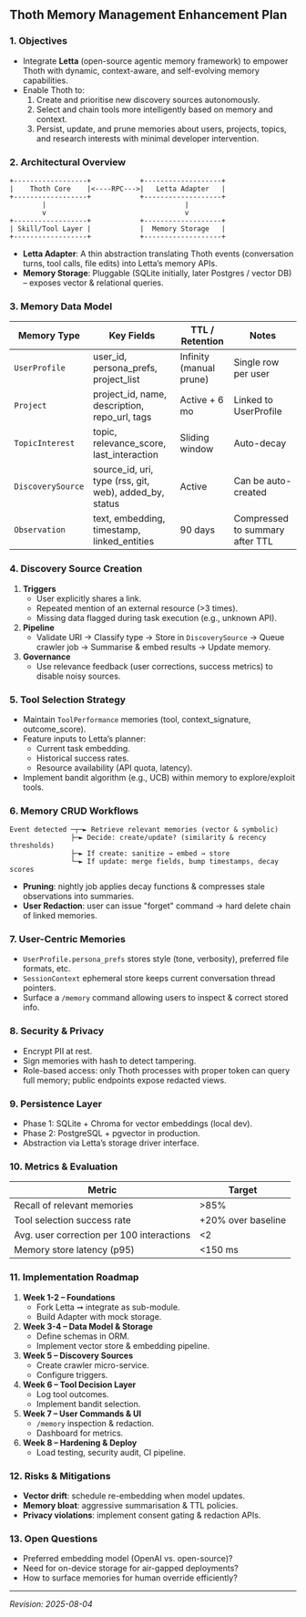 ## Thoth Memory Management Enhancement Plan

### 1. Objectives
- Integrate **Letta** (open-source agentic memory framework) to empower Thoth with dynamic, context-aware, and self-evolving memory capabilities.
- Enable Thoth to:
  1. Create and prioritise new discovery sources autonomously.
  2. Select and chain tools more intelligently based on memory and context.
  3. Persist, update, and prune memories about users, projects, topics, and research interests with minimal developer intervention.

### 2. Architectural Overview
```
+------------------+            +-------------------+
|    Thoth Core    |<----RPC--->|   Letta Adapter   |
+------------------+            +-------------------+
        |                                  |
        v                                  v
+------------------+            +-------------------+
| Skill/Tool Layer |            |  Memory Storage   |
+------------------+            +-------------------+
```
- **Letta Adapter**: A thin abstraction translating Thoth events (conversation turns, tool calls, file edits) into Letta’s memory APIs.
- **Memory Storage**: Pluggable (SQLite initially, later Postgres / vector DB) – exposes vector & relational queries.

### 3. Memory Data Model
| Memory Type | Key Fields | TTL / Retention | Notes |
|-------------|-----------|-----------------|-------|
| `UserProfile` | user_id, persona_prefs, project_list | Infinity (manual prune) | Single row per user |
| `Project` | project_id, name, description, repo_url, tags | Active + 6 mo | Linked to UserProfile |
| `TopicInterest` | topic, relevance_score, last_interaction | Sliding window | Auto-decay |
| `DiscoverySource` | source_id, uri, type (rss, git, web), added_by, status | Active | Can be auto-created |
| `Observation` | text, embedding, timestamp, linked_entities | 90 days | Compressed to summary after TTL |

### 4. Discovery Source Creation
1. **Triggers**
   - User explicitly shares a link.
   - Repeated mention of an external resource (>3 times).
   - Missing data flagged during task execution (e.g., unknown API).
2. **Pipeline**
   - Validate URI → Classify type → Store in `DiscoverySource` → Queue crawler job → Summarise & embed results → Update memory.
3. **Governance**
   - Use relevance feedback (user corrections, success metrics) to disable noisy sources.

### 5. Tool Selection Strategy
- Maintain `ToolPerformance` memories (tool, context_signature, outcome_score).
- Feature inputs to Letta’s planner:
  - Current task embedding.
  - Historical success rates.
  - Resource availability (API quota, latency).
- Implement bandit algorithm (e.g., UCB) within memory to explore/exploit tools.

### 6. Memory CRUD Workflows
```
Event detected ─┬─► Retrieve relevant memories (vector & symbolic)
               ├─► Decide: create/update? (similarity & recency thresholds)
               ├─► If create: sanitize → embed → store
               └─► If update: merge fields, bump timestamps, decay scores
```
- **Pruning**: nightly job applies decay functions & compresses stale observations into summaries.
- **User Redaction**: user can issue "forget" command → hard delete chain of linked memories.

### 7. User-Centric Memories
- `UserProfile.persona_prefs` stores style (tone, verbosity), preferred file formats, etc.
- `SessionContext` ephemeral store keeps current conversation thread pointers.
- Surface a `/memory` command allowing users to inspect & correct stored info.

### 8. Security & Privacy
- Encrypt PII at rest.
- Sign memories with hash to detect tampering.
- Role-based access: only Thoth processes with proper token can query full memory; public endpoints expose redacted views.

### 9. Persistence Layer
- Phase 1: SQLite + Chroma for vector embeddings (local dev).
- Phase 2: PostgreSQL + pgvector in production.
- Abstraction via Letta’s storage driver interface.

### 10. Metrics & Evaluation
| Metric | Target |
|--------|--------|
| Recall of relevant memories | >85% |
| Tool selection success rate | +20% over baseline |
| Avg. user correction per 100 interactions | <2 |
| Memory store latency (p95) | <150 ms |

### 11. Implementation Roadmap
1. **Week 1-2 – Foundations**
   - Fork Letta ➞ integrate as sub-module.
   - Build Adapter with mock storage.
2. **Week 3-4 – Data Model & Storage**
   - Define schemas in ORM.
   - Implement vector store & embedding pipeline.
3. **Week 5 – Discovery Sources**
   - Create crawler micro-service.
   - Configure triggers.
4. **Week 6 – Tool Decision Layer**
   - Log tool outcomes.
   - Implement bandit selection.
5. **Week 7 – User Commands & UI**
   - `/memory` inspection & redaction.
   - Dashboard for metrics.
6. **Week 8 – Hardening & Deploy**
   - Load testing, security audit, CI pipeline.

### 12. Risks & Mitigations
- **Vector drift**: schedule re-embedding when model updates.
- **Memory bloat**: aggressive summarisation & TTL policies.
- **Privacy violations**: implement consent gating & redaction APIs.

### 13. Open Questions
- Preferred embedding model (OpenAI vs. open-source)?
- Need for on-device storage for air-gapped deployments?
- How to surface memories for human override efficiently?

---
_Revision: 2025-08-04_